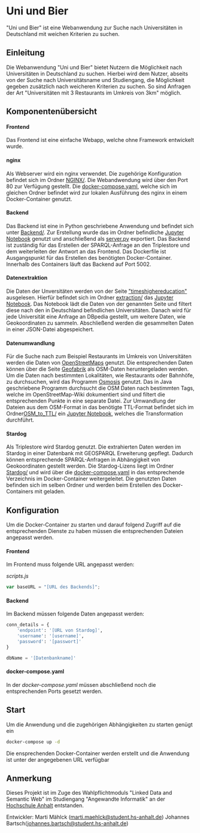 # Uni und Bier
"Uni und Bier" ist eine Webanwendung zur Suche nach Universitäten in Deutschland mit weichen Kriterien zu suchen.

## Einleitung
Die Webanwendung "Uni und Bier" bietet Nutzern die Möglichkeit nach Universitäten in Deutschland zu suchen. Hierbei wird dem Nutzer, abseits von der Suche nach Universitätsname und Studiengang, die Möglichkeit gegeben zusätzlich nach weicheren Kriterien zu suchen. So sind Anfragen der Art "Universitäten mit 3 Restaurants im Umkreis von 3km" möglich.

## Komponentenübersicht

#### Frontend
Das Frontend ist eine einfache Webapp, welche ohne Framework entwickelt wurde.


#### nginx
Als Webserver wird ein nginx verwendet. Die zugehörige Konfiguration befindet sich im Ordner [NGINX/](./NGINX). Die Webandwendung wird über den Port 80 zur Verfügung gestellt. Die [docker-compose.yaml](.NGINX/docker-compose.yaml), welche sich im gleichen Ordner befindet wird zur lokalen Ausführung des nginx in einem Docker-Container genutzt.


#### Backend
Das Backend ist eine in Python geschriebene Anwendung und befindet sich unter [Backend/](./Backend). Zur Erstellung wurde das im Ordner befindliche [Jupyter Notebook](./Backend/Backend_Notebook.ipynb) genutzt und anschließend als [server.py](./Backend/server.py) exportiert. Das Backend ist zuständig für das Erstellen der SPARQL-Anfrage an den Triplestore und dem weiterleiten der Antwort an das Frontend. Das Dockerfile ist Ausgangspunkt für das Erstellen des benötigten Docker-Container. Innerhalb des Containers läuft das Backend auf Port 5002.

#### Datenextraktion
Die Daten der Unversitäten werden von der Seite ["timeshighereducation"](https://www.timeshighereducation.com/) ausgelesen. Hierfür befindet sich im Ordner [extraction/](./extraction) das [Jupyter Notebook](./extraction/Unidaten.ipynb). Das Notebook lädt die Daten von der genannten Seite und filtert diese nach den in Deutschland befindlichen Universitäten. Danach wird für jede Universität eine Anfrage an DBpedia gestellt, um weitere Daten, wie Geokoordinaten zu sammeln. Abschließend werden die gesammelten Daten in einer JSON-Datei abgespeichert.

#### Datenumwandlung
Für die Suche nach zum Beispiel Restaurants im Umkreis von Universitäten werden die Daten von [OpenStreetMaps](https://www.openstreetmap.de/) genutzt. Die entsprechenden Daten können über die Seite [Geofabrik](https://download.geofabrik.de/) als OSM-Daten heruntergeladen werden. Um die Daten nach bestimmten Lokalitäten, wie Restaurants oder Bahnhöfe, zu durchsuchen, wird das Programm [Osmosis](https://wiki.openstreetmap.org/wiki/Osmosis) genutzt. Das 
in Java geschriebene Programm durchsucht die OSM Daten nach bestimmten Tags, welche im OpenStreetMap-Wiki dokumentiert sind und filtert die entsprechenden Punkte in eine separate Datei. Zur Umwandlung der Dateien aus dem OSM-Format in das benötigte TTL-Format befindet sich im Ordner[OSM_to_TTL/](./OSM_to_TTL/) ein [Jupyter Notebook](./OSM_to_TTL/OSM_to_Turtle.ipynb), welches die Transformation durchführt. 

#### Stardog
Als Triplestore wird Stardog genutzt. Die extrahierten Daten werden im Stardog in einer Datenbank mit GEOSPARQL Erweiterung gepflegt. Dadurch können entsprechende SPARQL-Anfragen in Abhängigkeit von Geokoordinaten gestellt werden. Die Stardog-Lizens liegt im Ordner [Stardog/](./Stardog/) und wird über die [docker-compose.yaml](./docker-compose.yaml) in das entsprechende Verzeichnis im Docker-Container weitergeleitet. Die genutzten Daten befinden sich im selben Ordner und werden beim Erstellen des Docker-Containers mit geladen. 


## Konfiguration

Um die Docker-Container zu starten und darauf folgend Zugriff auf die entsprechenden Dienste zu haben müssen die entsprechenden Dateien angepasst werden.

#### Frontend
Im Frontend muss folgende URL angepasst werden:

*scripts.js*
```javascript
var baseURL = "[URL des Backends]";
```

#### Backend

Im Backend müssen folgende Daten angepasst werden:

```python
conn_details = {
    'endpoint': '[URL von Stardog]',
    'username': '[username]',
    'password': '[passwort]'
}

dbName = '[Datenbankname]'

```

#### docker-compose.yaml
In der *docker-compose.yaml* müssen abschließend noch die entsprechenden Ports gesetzt werden.

## Start

Um die Anwendung und die zugehörigen Abhängigkeiten zu starten genügt ein

```bash
docker-compose up -d

```

Die ensprechenden Docker-Container werden erstellt und die Anwendung ist unter der angegebenen URL verfügbar

## Anmerkung

Dieses Projekt ist im Zuge des Wahlpflichtmoduls "Linked Data and Semantic Web" im Studiengang "Angewandte Informatik" an der [Hochschule Anhalt](https://www.hs-anhalt.de/startseite.html) entstanden.

Entwickler:
Marti Mählck (marti.maehlck@student.hs-anhalt.de)
Johannes Bartsch(johannes.bartsch@student.hs-anhalt.de)